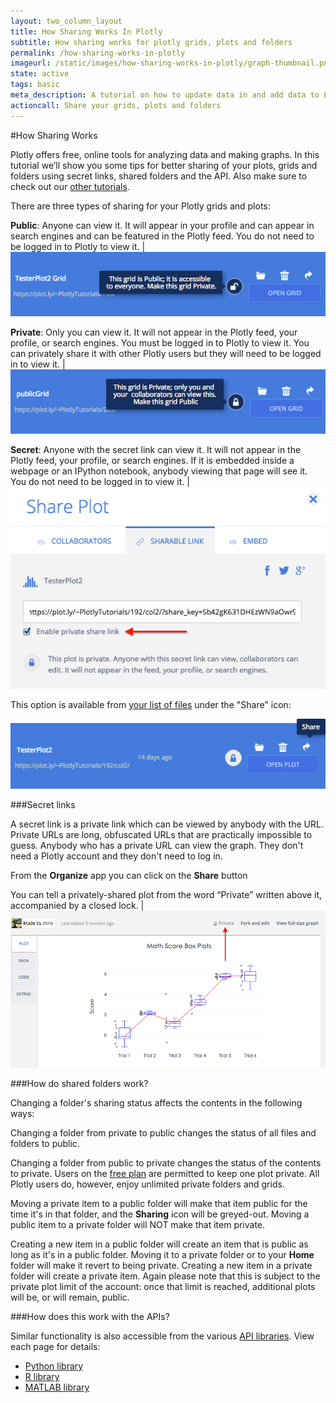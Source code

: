 ```yaml
---
layout: two_column_layout
title: How Sharing Works In Plotly
subtitle: How sharing works for plotly grids, plots and folders
permalink: /how-sharing-works-in-plotly
imageurl: /static/images/how-sharing-works-in-plotly/graph-thumbnail.png
state: active
tags: basic
meta_description: A tutorial on how to update data in and add data to Plotly graphs. Plotly is the easiest way to graph and share your data. 
actioncall: Share your grids, plots and folders
---
```


#How Sharing Works

Plotly offers free, online tools for analyzing data and making graphs. In this tutorial we’ll show you some tips for better sharing of your plots, grids and folders using secret links, shared folders and the API. Also make sure to check out our [other tutorials](http://help.plot.ly/).

There are three types of sharing for your Plotly grids and plots:

**Public**: Anyone can view it. It will appear in your profile and can appear in search engines and can be featured in the Plotly feed. You do not need to be logged in to Plotly to view it.  | ![Public file](/static/images/how-sharing-works-in-plotly/public-file.png)

**Private**: Only you can view it. It will not appear in the Plotly feed, your profile, or search engines. You must be logged in to Plotly to view it. You can privately share it with other Plotly users but they will need to be logged in to view it. | ![Private file](/static/images/how-sharing-works-in-plotly/private-file.png)

**Secret**: Anyone with the secret link can view it. It will not appear in the Plotly feed, your profile, or search engines. If it is embedded inside a webpage or an IPython notebook, anybody viewing that page will see it. You do not need to be logged in to view it. | ![Private share link](/static/images/how-sharing-works-in-plotly/private-share-link.png)

This option is available from [your list of files](https://plot.ly/organize) under the "Share" icon:

![Shared plot](/static/images/how-sharing-works-in-plotly/share-plot.png)

###Secret links

A secret link is a private link which can be viewed by anybody with the URL. Private URLs are long, obfuscated URLs that are practically impossible to guess. Anybody who has a private URL can view the graph. They don't need a Plotly account and they don't need to log in. 

From the **Organize** app you can click on the **Share** button

You can tell a privately-shared plot from the word “Private” written above it, accompanied by a closed lock.  | ![Shared plot](/static/images/how-sharing-works-in-plotly/shared-plot.png)

###How do shared folders work?

Changing a folder's sharing status affects the contents in the following ways:

Changing a folder from private to public changes the status of all files and folders to public.

Changing a folder from public to private changes the status of the contents to private. Users on the [free plan](https://plot.ly/plans) are permitted to keep one plot private. All Plotly users do, however, enjoy unlimited private folders and grids.

Moving a private item to a public folder will make that item public for the time it's in that folder, and the **Sharing** icon will be greyed-out. Moving a public item to a private folder will NOT make that item private.

Creating a new item in a public folder will create an item that is public as long as it's in a public folder. Moving it to a private folder or to your **Home** folder will make it revert to being private. Creating a new item in a private folder will create a private item. Again please note that this is subject to the private plot limit of the account: once that limit is reached, additional plots will be, or will remain, public.

###How does this work with the APIs?

 Similar functionality is also accessible from the various [API libraries](https://plot.ly/api). View each page for details:
- [Python library](https://plot.ly/python/privacy)
- [R library](https://plot.ly/r/privacy)
- [MATLAB library](https://plot.ly/matlab/privacy)
